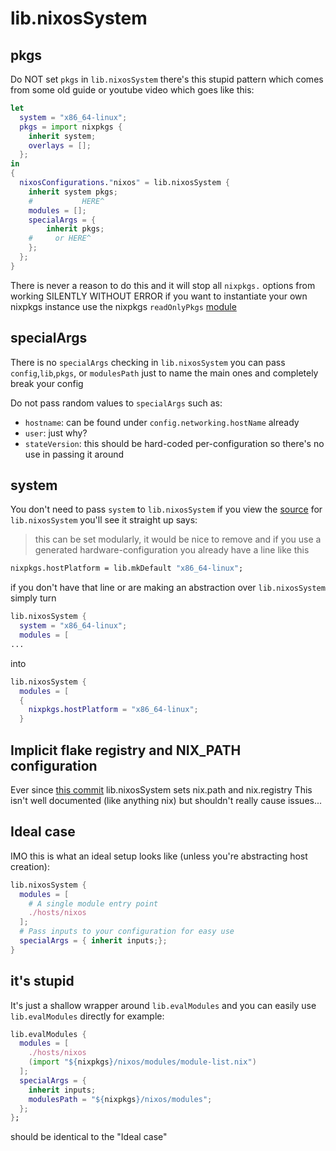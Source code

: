 # lib.nixosSystem

## pkgs
Do NOT set `pkgs` in `lib.nixosSystem`
there's this stupid pattern which comes from some old guide or youtube video which goes like this: 
```nix
let 
  system = "x86_64-linux";
  pkgs = import nixpkgs {
    inherit system;
    overlays = [];
  };
in
{
  nixosConfigurations."nixos" = lib.nixosSystem {
    inherit system pkgs;
    #           HERE^
    modules = [];
    specialArgs = {
        inherit pkgs;
    #     or HERE^
    };
  };
}
```
There is never a reason to do this and it will stop all `nixpkgs.` options from working SILENTLY WITHOUT ERROR
if you want to instantiate your own nixpkgs instance use the nixpkgs `readOnlyPkgs` [module](https://github.com/NixOS/nixpkgs/blob/ba10489eae3b2b2f665947b516e7043594a235c8/flake.nix#L61-L72)


## specialArgs
There is no `specialArgs` checking in `lib.nixosSystem`
you can pass `config`,`lib`,`pkgs`, or `modulesPath` just to name the main ones and completely break your config

Do not pass random values to `specialArgs` such as: 
- `hostname`: can be found under `config.networking.hostName` already
- `user`: just why?
- `stateVersion`: this should be hard-coded per-configuration so there's no use in passing it around

## system
You don't need to pass `system` to `lib.nixosSystem`
if you view the [source](https://github.com/NixOS/nixpkgs/blob/ba10489eae3b2b2f665947b516e7043594a235c8/nixos/lib/eval-config.nix#L12-L15) for `lib.nixosSystem`
you'll see it straight up says: 
> this can be set modularly, it would be nice to remove
and if you use a generated hardware-configuration you already have a line like this 
```nix
nixpkgs.hostPlatform = lib.mkDefault "x86_64-linux";
```
if you don't have that line or are making an abstraction over `lib.nixosSystem`
simply turn 
```nix
lib.nixosSystem {
  system = "x86_64-linux";
  modules = [
...
```
into 
```nix
lib.nixosSystem {
  modules = [
  {
    nixpkgs.hostPlatform = "x86_64-linux";
  }
```

## Implicit flake registry and NIX_PATH configuration
Ever since [this commit](https://github.com/NixOS/nixpkgs/commit/e456032addae76701eb17e6c03fc515fd78ad74f)
lib.nixosSystem sets nix.path and nix.registry
This isn't well documented (like anything nix) but shouldn't really cause issues...

## Ideal case 
IMO this is what an ideal setup looks like (unless you're abstracting host creation):
```nix
lib.nixosSystem {
  modules = [
    # A single module entry point
    ./hosts/nixos
  ];
  # Pass inputs to your configuration for easy use
  specialArgs = { inherit inputs;};
}
```
## it's stupid
It's just a shallow wrapper around `lib.evalModules` and you can easily use `lib.evalModules` directly for example: 
```nix
lib.evalModules {
  modules = [
    ./hosts/nixos
    (import "${nixpkgs}/nixos/modules/module-list.nix")
  ];
  specialArgs = {
    inherit inputs;
    modulesPath = "${nixpkgs}/nixos/modules";
  };
};

```
should be identical to the "Ideal case"

